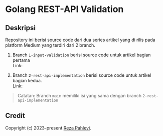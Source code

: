 # Golang REST-API Validation

## Deskripsi
Repository ini berisi source code dari dua series artikel yang di rilis pada platform Medium yang terdiri dari 2 branch.

1. Branch `1-input-validation` berisi source code untuk artikel bagian pertama
<br>Link:

2. Branch `2-rest-api-implementation` berisi source code untuk artikel bagian kedua.
<br>Link:

>Catatan: Branch `main` memiliki isi yang sama dengan branch `2-rest-api-implementation`

## Credit
Copyright (c) 2023-present <a href="https://github.com/elpahlevi">Reza Pahlevi</a>.
